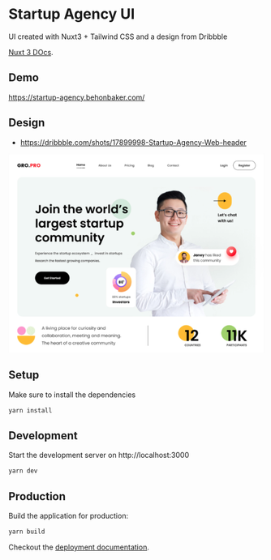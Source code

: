 # Startup Agency UI

UI created with Nuxt3 + Tailwind CSS and a design from Dribbble

[Nuxt 3 DOcs](https://v3.nuxtjs.org).

## Demo

https://startup-agency.behonbaker.com/

## Design

- https://dribbble.com/shots/17899998-Startup-Agency-Web-header

![Dribbble Design](/screenshot.PNG)

## Setup

Make sure to install the dependencies

```bash
yarn install
```

## Development

Start the development server on http://localhost:3000

```bash
yarn dev
```

## Production

Build the application for production:

```bash
yarn build
```

Checkout the [deployment documentation](https://v3.nuxtjs.org/docs/deployment).
